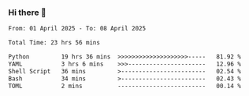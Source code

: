 ### Hi there 👋

<!--
**ututono/ututono** is a ✨ _special_ ✨ repository because its `README.md` (this file) appears on your GitHub profile.

Here are some ideas to get you started:

- 🔭 I’m currently working on ...
- 🌱 I’m currently learning ...
- 👯 I’m looking to collaborate on ...
- 🤔 I’m looking for help with ...
- 💬 Ask me about ...
- 📫 How to reach me: ...
- 😄 Pronouns: ...
- ⚡ Fun fact: ...
-->



<!--START_SECTION:waka-->

```txt
From: 01 April 2025 - To: 08 April 2025

Total Time: 23 hrs 56 mins

Python         19 hrs 36 mins  >>>>>>>>>>>>>>>>>>>>-----   81.92 %
YAML           3 hrs 6 mins    >>>----------------------   12.96 %
Shell Script   36 mins         >------------------------   02.54 %
Bash           34 mins         >------------------------   02.43 %
TOML           2 mins          -------------------------   00.14 %
```

<!--END_SECTION:waka-->
